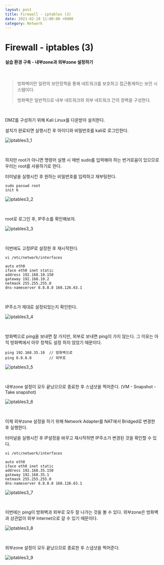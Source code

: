 ```yaml
---
layout: post
title: Firewall - iptables (3)
date: 2021-02-10 11:00:00 +0900
category: Network
---
```



# Firewall - iptables (3)

#### 실습 환경 구축 - 내부zone과 외부zone 설정하기

<br/>

> 방화벽이란 일련의 보안정책을 통해 네트워크를 보호하고 접근통제하는 보안 시스템이다. 
>
> 방화벽은 일반적으로 내부 네트워크와 외부 네트워크 간의 장벽을 구성한다.

<br/>

DMZ를 구성하기 위해 Kali Linux를 다운받아 설치한다.

설치가 완료되면 실행시킨 후 아이디와 비밀번호를 kali로 로그인한다. 

![iptables3_1](/public/img/iptables3_1.PNG)

<br/>

하지만 root가 아니면 명령어 실행 시 매번 sudo를 입력해야 하는 번거로움이 있으므로 우리는 root를 사용하기로 한다.

터미널을 실행시킨 후 원하는 비밀번호를 입력하고 재부팅한다.

```shell
sudo passwd root
init 6
```

![iptables3_2](/public/img/iptables3_2.PNG)

<br/>

root로 로그인 후, IP주소를 확인해보자.

![iptables3_3](/public/img/iptables3_3.PNG)

<br/>

이번에도 고정IP로 설정한 후 재시작한다.

```shell
vi /etc/network/interfaces

auto eth0
iface eth0 inet static
address 192.168.10.150
gateway 192.168.10.2
netmask 255.255.255.0
dns-nameserver 8.8.8.8 168.126.63.1
```

<br/>

IP주소가 제대로 설정되었는지 확인한다.

![iptables3_4](/public/img/iptables3_4.PNG)

<br/>

방화벽으로 ping을 보내면 잘 가지만, 외부로 보내면 ping이 가지 않는다. 그 이유는 아직 방화벽에서 아무 정책도 설정 하지 않았기 때문이다.

```shell
ping 192.168.35.10	// 방화벽으로
ping 8.8.8.8		// 외부로
```

![iptables3_5](/public/img/iptables3_5.PNG)

<br/>

내부zone 설정이 모두 끝났으므로 종료한 후 스냅샷을 찍어준다. (VM - Snapshot - Take snapshot)

![iptables3_6](/public/img/iptables3_6.PNG)

<br/>

이제 외부zone 설정을 하기 위해 Network Adapter를 NAT에서 Bridged로 변경한 후 실행한다.

터미널을 실행시킨 후 IP설정을 바꾸고 재시작하면 IP주소가 변경된 것을 확인할 수 있다.

```shell
vi /etc/network/interfaces

auto eth0
iface eth0 inet static
address 192.168.35.150
gateway 192.168.35.1
netmask 255.255.255.0
dns-nameserver 8.8.8.8 168.126.63.1
```

![iptables3_7](/public/img/iptables3_7.PNG)

<br/>

이번에는 ping이 방화벽과 외부로 모두 잘 나가는 것을 볼 수 있다. 외부zone은 방화벽과 상관없이 외부 Internet으로 갈 수 있기 때문이다.

![iptables3_8](/public/img/iptables3_8.PNG)

<br/>

외부zone 설정이 모두 끝났으므로 종료한 후 스냅샷을 찍어준다.

![iptables3_9](/public/img/iptables3_9.PNG)